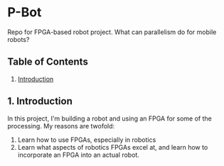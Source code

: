 # P-Bot
Repo for FPGA-based robot project. What can parallelism do for mobile robots?

## Table of Contents
1. [Introduction](#introduction)

## 1. Introduction

In this project, I'm building a robot and using an FPGA for some of the processing. My reasons are twofold:
1. Learn how to use FPGAs, especially in robotics
2. Learn what aspects of robotics FPGAs excel at, and learn how to incorporate an FPGA into an actual robot.
